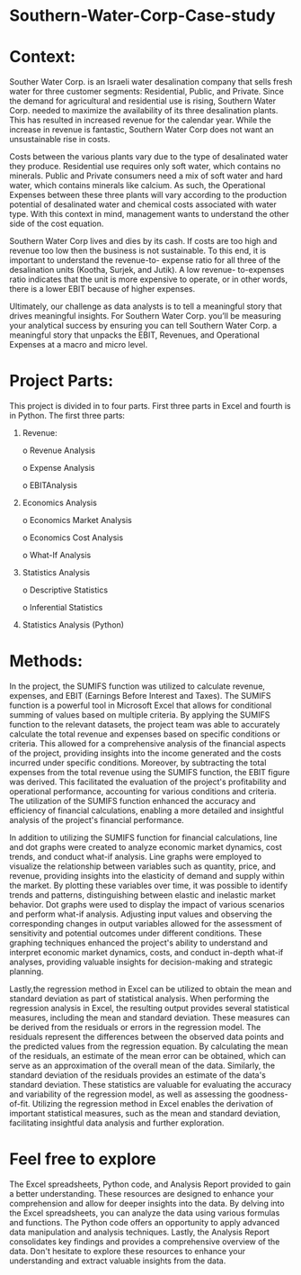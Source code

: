# Southern-Water-Corp-Case-study

# Context:

Souther Water Corp. is an Israeli water desalination company that sells fresh water for three customer segments: Residential, Public, and Private. Since the demand for agricultural and residential use is rising, Southern Water Corp. needed to maximize the availability of its three desalination plants. This has resulted in increased revenue for the calendar year. While the increase in revenue is fantastic, Southern Water Corp does not want an unsustainable rise in costs.

Costs between the various plants vary due to the type of desalinated water they produce. Residential use requires only soft water, which contains no minerals. Public and Private consumers need a mix of soft water and hard water, which contains minerals like calcium. As such, the Operational Expenses between these three plants will vary according to the production potential of desalinated water and chemical costs associated with water type. With this context in mind, management wants to understand the other side of the cost equation.

Southern Water Corp lives and dies by its cash. If costs are too high and revenue too low then the business is not sustainable. To this end, it is important to understand the revenue-to- expense ratio for all three of the desalination units (Kootha, Surjek, and Jutik). A low revenue- to-expenses ratio indicates that the unit is more expensive to operate, or in other words, there is a lower EBIT because of higher expenses.

Ultimately, our challenge as data analysts is to tell a meaningful story that drives meaningful insights. For Southern Water Corp. you’ll be measuring your analytical success by ensuring you can tell Southern Water Corp. a meaningful story that unpacks the EBIT, Revenues, and Operational Expenses at a macro and micro level.

# Project Parts:

This project is divided in to four parts. First three parts in Excel and fourth is in Python. The first three parts:
1. Revenue:

     o Revenue Analysis
     
     o Expense Analysis
     
     o EBITAnalysis
     
2. Economics Analysis


     o Economics Market Analysis
     
     o Economics Cost Analysis
     
     o What-If Analysis
     
 3. Statistics Analysis

    o Descriptive Statistics
    
    o Inferential Statistics
    
 4. Statistics Analysis (Python)

# Methods:


In the project, the SUMIFS function was utilized to calculate revenue, expenses, and EBIT (Earnings Before Interest and Taxes). The SUMIFS function is a powerful tool in Microsoft Excel that allows for conditional summing of values based on multiple criteria. By applying the SUMIFS function to the relevant datasets, the project team was able to accurately calculate the total revenue and expenses based on specific conditions or criteria. This allowed for a comprehensive analysis of the financial aspects of the project, providing insights into the income generated and the costs incurred under specific conditions. Moreover, by subtracting the total expenses from the total revenue using the SUMIFS function, the EBIT figure was derived. This facilitated the evaluation of the project's profitability and operational performance, accounting for various conditions and criteria. The utilization of the SUMIFS function enhanced the accuracy and efficiency of financial calculations, enabling a more detailed and insightful analysis of the project's financial performance.

In addition to utilizing the SUMIFS function for financial calculations, line and dot graphs were created to analyze economic market dynamics, cost trends, and conduct what-if analysis. Line graphs were employed to visualize the relationship between variables such as quantity, price, and revenue, providing insights into the elasticity of demand and supply within the market. By plotting these variables over time, it was possible to identify trends and patterns, distinguishing between elastic and inelastic market behavior. Dot graphs were used to display the impact of various scenarios and perform what-if analysis. Adjusting input values and observing the corresponding changes in output variables allowed for the assessment of sensitivity and potential outcomes under different conditions. These graphing techniques enhanced the project's ability to understand and interpret economic market dynamics, costs, and conduct in-depth what-if analyses, providing valuable insights for decision-making and strategic planning.

Lastly,the regression method in Excel can be utilized to obtain the mean and standard deviation as part of statistical analysis. When performing the regression analysis in Excel, the resulting output provides several statistical measures, including the mean and standard deviation. These measures can be derived from the residuals or errors in the regression model. The residuals represent the differences between the observed data points and the predicted values from the regression equation. By calculating the mean of the residuals, an estimate of the mean error can be obtained, which can serve as an approximation of the overall mean of the data. Similarly, the standard deviation of the residuals provides an estimate of the data's standard deviation. These statistics are valuable for evaluating the accuracy and variability of the regression model, as well as assessing the goodness-of-fit. Utilizing the regression method in Excel enables the derivation of important statistical measures, such as the mean and standard deviation, facilitating insightful data analysis and further exploration.

# Feel free to explore 
The Excel spreadsheets, Python code, and Analysis Report provided to gain a better understanding. These resources are designed to enhance your comprehension and allow for deeper insights into the data. By delving into the Excel spreadsheets, you can analyze the data using various formulas and functions. The Python code offers an opportunity to apply advanced data manipulation and analysis techniques. Lastly, the Analysis Report consolidates key findings and provides a comprehensive overview of the data. Don't hesitate to explore these resources to enhance your understanding and extract valuable insights from the data.

 
